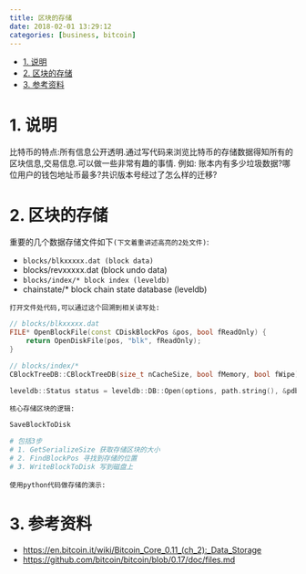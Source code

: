 ```yaml
---
title: 区块的存储
date: 2018-02-01 13:29:12
categories: [business, bitcoin]
---
```


<!-- TOC -->

- [1. 说明](#1-说明)
- [2. 区块的存储](#2-区块的存储)
- [3. 参考资料](#3-参考资料)

<!-- /TOC -->


<a id="markdown-1-说明" name="1-说明"></a>
# 1. 说明

比特币的特点:所有信息公开透明.通过写代码来浏览比特币的存储数据得知所有的区块信息,交易信息.可以做一些非常有趣的事情. 例如: 账本内有多少垃圾数据?哪位用户的钱包地址币最多?共识版本号经过了怎么样的迁移?


<a id="markdown-2-区块的存储" name="2-区块的存储"></a>
# 2. 区块的存储

重要的几个数据存储文件如下`(下文着重讲述高亮的2处文件)`:

* `blocks/blkxxxxx.dat (block data)`
* blocks/revxxxxx.dat (block undo data)
* `blocks/index/* block index (leveldb) `
* chainstate/* block chain state database (leveldb)


`打开文件处代码,可以通过这个回溯到相关读写处:`
```c++
// blocks/blkxxxxx.dat 
FILE* OpenBlockFile(const CDiskBlockPos &pos, bool fReadOnly) {
    return OpenDiskFile(pos, "blk", fReadOnly);
}

// blocks/index/*
CBlockTreeDB::CBlockTreeDB(size_t nCacheSize, bool fMemory, bool fWipe) : CDBWrapper(gArgs.IsArgSet("-blocksdir") ? GetDataDir() / "blocks" / "index" : GetBlocksDir() / "index", nCacheSize, fMemory, fWipe) {

leveldb::Status status = leveldb::DB::Open(options, path.string(), &pdb);
```

`核心存储区块的逻辑:`
```bash
SaveBlockToDisk

# 包括3步
# 1. GetSerializeSize 获取存储区块的大小
# 2. FindBlockPos 寻找到存储的位置
# 3. WriteBlockToDisk 写到磁盘上
```

`使用python代码做存储的演示:`




<a id="markdown-3-参考资料" name="3-参考资料"></a>
# 3. 参考资料

* https://en.bitcoin.it/wiki/Bitcoin_Core_0.11_(ch_2):_Data_Storage
* https://github.com/bitcoin/bitcoin/blob/0.17/doc/files.md


